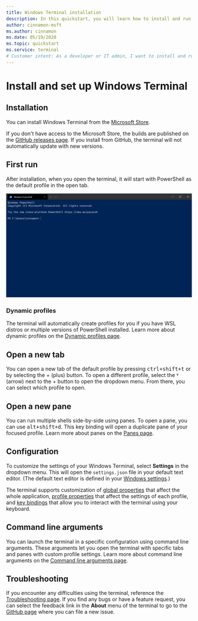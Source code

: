 ```yaml
---
title: Windows Terminal installation
description: In this quickstart, you will learn how to install and run Windows Terminal.
author: cinnamon-msft
ms.author: cinnamon
ms.date: 05/19/2020
ms.topic: quickstart
ms.service: terminal
# Customer intent: As a developer or IT admin, I want to install and run Windows Terminal so that I can have an improved workflow.
---
```


# Install and set up Windows Terminal

## Installation

You can install Windows Terminal from the [Microsoft Store](https://aka.ms/terminal).

If you don't have access to the Microsoft Store, the builds are published on the [GitHub releases page](https://github.com/microsoft/terminal/releases). If you install from GitHub, the terminal will not automatically update with new versions.

## First run

After installation, when you open the terminal, it will start with PowerShell as the default profile in the open tab.

![Windows Terminal first run](./images/first-run.png)

### Dynamic profiles

The terminal will automatically create profiles for you if you have WSL distros or multiple versions of PowerShell installed. Learn more about dynamic profiles on the [Dynamic profiles page](./dynamic-profiles.md).

## Open a new tab

You can open a new tab of the default profile by pressing <kbd>ctrl+shift+t</kbd> or by selecting the + (plus) button. To open a different profile, select the ˅ (arrow) next to the + button to open the dropdown menu. From there, you can select which profile to open.

## Open a new pane

You can run multiple shells side-by-side using panes. To open a pane, you can use <kbd>alt+shift+d</kbd>. This key binding will open a duplicate pane of your focused profile. Learn more about panes on the [Panes page](./panes.md).

## Configuration

To customize the settings of your Windows Terminal, select **Settings** in the dropdown menu. This will open the `settings.json` file in your default text editor. (The default text editor is defined in your [Windows settings](ms-settings:defaultapps).)

The terminal supports customization of [global properties](./customize-settings/global-settings.md) that affect the whole application, [profile properties](./customize-settings/profile-settings.md) that affect the settings of each profile, and [key bindings](./customize-settings/key-bindings.md) that allow you to interact with the terminal using your keyboard.

## Command line arguments

You can launch the terminal in a specific configuration using command line arguments. These arguments let you open the terminal with specific tabs and panes with custom profile settings. Learn more about command line arguments on the [Command line arguments page](./command-line-arguments.md).

## Troubleshooting

If you encounter any difficulties using the terminal, reference the [Troubleshooting page](./troubleshooting.md). If you find any bugs or have a feature request, you can select the feedback link in the **About** menu of the terminal to go to the [GitHub page](https://github.com/microsoft/terminal) where you can file a new issue.
